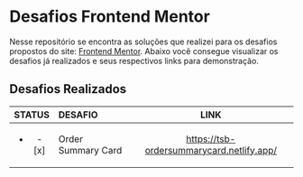 # Desafios Frontend Mentor
Nesse repositório se encontra as soluções que realizei para os desafios propostos do site: [Frontend Mentor](https://www.frontendmentor.io/home). Abaixo você consegue visualizar os desafios já realizados e seus respectivos links para demonstração.
## Desafios Realizados
| STATUS | DESAFIO | LINK |
|:------:|:-------|:----:|
|<ul><li> - [x] </li></ul>|Order Summary Card|https://tsb-ordersummarycard.netlify.app/|
